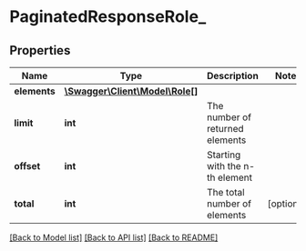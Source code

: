# PaginatedResponseRole_

## Properties
Name | Type | Description | Notes
------------ | ------------- | ------------- | -------------
**elements** | [**\Swagger\Client\Model\Role[]**](Role.md) |  | 
**limit** | **int** | The number of returned elements | 
**offset** | **int** | Starting with the n-th element | 
**total** | **int** | The total number of elements | [optional] 

[[Back to Model list]](../README.md#documentation-for-models) [[Back to API list]](../README.md#documentation-for-api-endpoints) [[Back to README]](../README.md)


